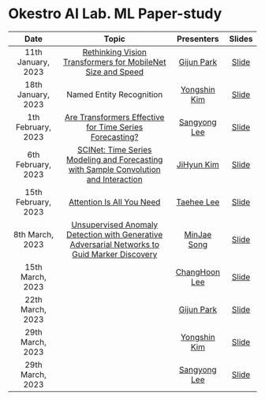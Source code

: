 # Okestro AI Lab. ML Paper-study 
|       Date       | Topic | Presenters | Slides |
|:----------------:|:----------------------------------------:|:----------:|:------:|
| 11th January, 2023 | [Rethinking Vision Transformers for MobileNet Size and Speed](https://arxiv.org/abs/2212.08059v1) | [Gijun Park](https://github.com/Yuri-0) | [Slide]() | 
| 18th January, 2023 | Named Entity Recognition | [Yongshin Kim](https://github.com/yong-shin) | [Slide](https://docs.google.com/presentation/d/1BG-9S1b4J02fX6OqNbUOVuGlTnTe15OlPJgob9jHp7M/edit?usp=sharing) | 
| 1th February, 2023 | [Are Transformers Effective for Time Series Forecasting?](https://arxiv.org/abs/2205.13504) | [Sangyong Lee](https://github.com/Taehee1004) | [Slide](https://docs.google.com/presentation/d/1yGhH-rumjtj_hluIIy1PNxWz6Zmk0lVGrNMTxpEWV8M/edit?pli=1#slide=id.g202920f4013_2_14) | 
| 6th February, 2023 | [SCINet: Time Series Modeling and Forecasting with Sample Convolution and Interaction](https://arxiv.org/pdf/2106.09305.pdf) | [JiHyun Kim](https://github.com/hijyun) | [Slide](https://docs.google.com/presentation/d/1EbCj5v8gsiKNGkryXs1d2YkvUiuXXW4y/edit?usp=sharing&ouid=113230354598330068546&rtpof=true&sd=true) | 
| 15th February, 2023 | [Attention Is All You Need](https://arxiv.org/abs/1706.03762) | [Taehee Lee](https://github.com/SYLee1996) | [Slide](https://docs.google.com/presentation/d/1dRsym6PSPbarqoIthW6CQCKmg2DJTRoJJFuxF72bWFg/edit?usp=sharing) | 
| 8th March, 2023 | [Unsupervised Anomaly Detection with Generative Adversarial Networks to Guid Marker Discovery](https://arxiv.org/abs/1703.05921) | [MinJae Song](https://github.com/Jjackson-dev) | [Slide](https://docs.google.com/presentation/d/15GWlLfkGXtDVewLN_2a0OENGnumpPg_n/edit?usp=share_link&ouid=108260106202789518742&rtpof=true&sd=true) | 
| 15th March, 2023 | []() | [ChangHoon Lee]() | [Slide]() | 
| 22th March, 2023 | []() | [Gijun Park]() | [Slide]() | 
| 29th March, 2023 | []() | [Yongshin Kim]() | [Slide]() | 
| 29th March, 2023 | []() | [Sangyong Lee]() | [Slide]() | 
